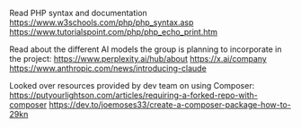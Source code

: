 Read PHP syntax and documentation
https://www.w3schools.com/php/php_syntax.asp
https://www.tutorialspoint.com/php/php_echo_print.htm

Read about the different AI models the group is planning to incorporate in the project:
https://www.perplexity.ai/hub/about
https://x.ai/company
https://www.anthropic.com/news/introducing-claude

Looked over resources provided by dev team on using Composer:
https://putyourlightson.com/articles/requiring-a-forked-repo-with-composer
https://dev.to/joemoses33/create-a-composer-package-how-to-29kn